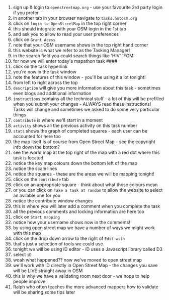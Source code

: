 1. sign up & login to `openstreetmap.org` - use your favourite 3rd party login if you prefer
2. in another tab in your browser navigate to `tasks.hotosm.org`
3. click on `login to OpenStreetMap` in the top right corner
4. this should integrate with your OSM login in the 1st tab
5. and ask you to allow to read your user preferences
6. click on `Grant Acess`
7. note that your OSM username shows in the top right hand corner
8. this website is what we refer to as the Tasking Manager!
9. in the search field you could search things like 'HIV' 'FGM'
10. for now we will enter today's mapathon task ####
11. click on the task hyperlink
12. you're now in the task window
13. note the features of this window - you'll be using it a lot tonight!
14. from left to right across the top
15. `description` will give you more information about this task - sometimes even blogs and additional information
16. `instructions` contains all the technical stuff - a lot of this will be prefilled when you submit your changes - ALWAYS read these instructions! Tasks will change and sometimes we asked to do some very particular things
17. `contribute` is where we'll start in a moment
18. `activity` shows all the previous activity on this task number
19. `stats` shows the graph of completed squares - each user can be accounted for here too
21. the map itself is of course from Open Street Map - see the copyright info down the bottom?
22. see the world map at the top right of the map with a red dot where this task is located
23. notice the key map colours down the bottom left of the map
24. notice the scale lines
25. notice the squares - these are the areas we will be mapping tonight!
26. click on the `contribute` tab
27. click on an appropriate square - think about what those colours mean
28. or you can click on `Take a task at random` to allow the website to select an avilable one for you
29. notice the contribute window changes
30. this is where you will later add a comment when you complete the task
31. all the previous comments and locking information are here too
32. click on `Start mapping`
33. notice how your username shows now in the comments!
34. by using open street map we have a number of ways we might work with this map
35. click on the drop down arrow to the right of `Edit with`
36. that's just a selection of tools we could use
37. tonight we will be using iD editor - iD uses a Javascript library called D3
38. select `iD`
39. woah what happened?? now we've moved to open street map
40. we'll work with iD directly in Open Street Map - the changes you save will be LIVE straight away in OSM
41. this is why we have a validating room next door - we hope to help people improve
42. Ralph who often teaches the more advanced mappers how to validate will be sharing some tips later



